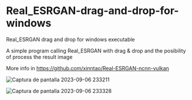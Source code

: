 # Real_ESRGAN-drag-and-drop-for-windows
Real_ESRGAN drag and drop for windows executable

A simple program calling Real_ESRGAN with drag & drop and the posibility of process the result image

More info in https://github.com/xinntao/Real-ESRGAN-ncnn-vulkan

![Captura de pantalla 2023-09-06 233211](https://github.com/emo44/Real_ESRGAN-drag-and-drop-for-windows/assets/2462238/7a6ab9c0-c8c6-47dd-9edd-c756228259b4)


![Captura de pantalla 2023-09-06 233328](https://github.com/emo44/Real_ESRGAN-drag-and-drop-for-windows/assets/2462238/b898a09b-c36c-4863-9a8a-153caf9ad480)
